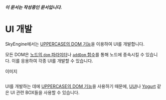 ***이 문서는 작성중인 문서입니다.***

# UI 개발
SkyEngine에서는 [UPPERCASE의 DOM 기능](https://github.com/Hanul/UPPERCASE/blob/master/DOC/GUIDE/UPPERCASE-CORE-BROWSER.md#dom-객체-생성)을 이용하여 UI를 개발합니다.

모든 DOM은 [노드의 `dom` 파라미터](Node.md#dom-관련-파라미터)나 [`addDom` 함수](Node.md#기타-함수)를 통해 노드에 종속시킬 수 있습니다. 이를 응용하여 각종 UI를 개발할 수 있습니다.

이미지

```javascript

```

UI를 개발하는 데에 [UPPERCASE의 DOM 기능](https://github.com/Hanul/UPPERCASE/blob/master/DOC/GUIDE/UPPERCASE-CORE-BROWSER.md#dom-객체-생성)을 사용하기 때문에, [UUI](https://github.com/Hanul/UUI)나 [Yogurt](https://github.com/Hanul/Yogurt) 같은 UI 관련 BOX들을 사용할 수 있습니다.